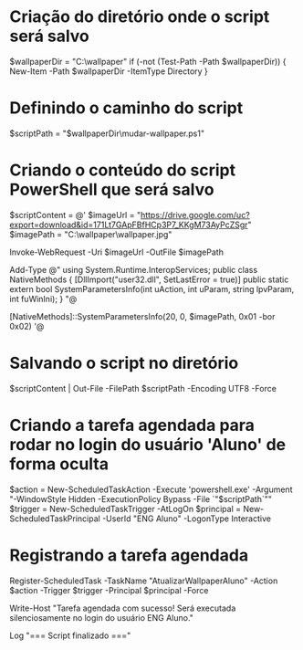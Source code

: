 # Criação do diretório onde o script será salvo
$wallpaperDir = "C:\wallpaper"
if (-not (Test-Path -Path $wallpaperDir)) {
    New-Item -Path $wallpaperDir -ItemType Directory
}

# Definindo o caminho do script
$scriptPath = "$wallpaperDir\mudar-wallpaper.ps1"

# Criando o conteúdo do script PowerShell que será salvo
$scriptContent = @'
$imageUrl = "https://drive.google.com/uc?export=download&id=171Lt7GApFBfHCp3P7_KKgM73AyPcZSgr"
$imagePath = "C:\wallpaper\wallpaper.jpg"

Invoke-WebRequest -Uri $imageUrl -OutFile $imagePath

Add-Type @"
using System.Runtime.InteropServices;
public class NativeMethods {
    [DllImport("user32.dll", SetLastError = true)]
    public static extern bool SystemParametersInfo(int uAction, int uParam, string lpvParam, int fuWinIni);
}
"@

[NativeMethods]::SystemParametersInfo(20, 0, $imagePath, 0x01 -bor 0x02)
'@

# Salvando o script no diretório
$scriptContent | Out-File -FilePath $scriptPath -Encoding UTF8 -Force

# Criando a tarefa agendada para rodar no login do usuário 'Aluno' de forma oculta
$action = New-ScheduledTaskAction -Execute 'powershell.exe' -Argument "-WindowStyle Hidden -ExecutionPolicy Bypass -File `"$scriptPath`""
$trigger = New-ScheduledTaskTrigger -AtLogOn
$principal = New-ScheduledTaskPrincipal -UserId "ENG Aluno" -LogonType Interactive

# Registrando a tarefa agendada
Register-ScheduledTask -TaskName "AtualizarWallpaperAluno" -Action $action -Trigger $trigger -Principal $principal -Force

Write-Host "Tarefa agendada com sucesso! Será executada silenciosamente no login do usuário ENG Aluno."


Log "=== Script finalizado ==="
